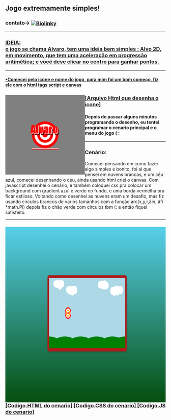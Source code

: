 ## Jogo extremamente simples!
<h3>contato->
<a target="Biolinky" href="https://biolinky.co/guilhermebini">
  <img align="center" alt="Biolinky" width="28px" src="https://image.flaticon.com/icons/png/512/46/46646.png"></h2><hr>
<h3>
IDEIA:
<br> o jogo se chama Alvaro, tem uma ideia bem simples : Alvo 2D, em movimento, que tem uma aceleração em progressão aritimética; e você deve clicar no centro para ganhar pontos.</h3>
<hr>
<h4>•Comecei pelo icone e nome do jogo, para mim foi um bom começo, fiz ele com o html tags script e canvas
  <h3><img align="left" alt="logoAlv" width="250px" src="https://raw.githubusercontent.com/guilhermebini/JogoExtremamenteSimples/main/Alvaro%20icon.png"></h3><h3><a target="codigoIcone" href="https://github.com/guilhermebini/JogoExtremamenteSimples/blob/main/alvaro_icone.html">[Arquivo Html que desenha o icone]</a></h3>
  <h4>Depois de passar alguns minutos programando o desenho, eu tentei programar o cenario principal e o menu do jogo (=</h4> <hr>
<h3>
  Cenário: </h3>
Comecei pensando em como fazer algo simples e bonito, foi ai que pensei em nuvens brancas, e um céu azul, comecei desenhando o céu, ainda usando
html criei o canvas. Com javascript desenhei o cenário, e também coloquei css pra colocar um background com gradient azul e verde no fundo, e uma borda vermelha pra ficar estiloso. 
Voltando como desenhei as nuvens eram um desafio, mas fiz usando circulos brancos de varios tamanhos com a função arc(x,y,r,âin, âfi *math.Pi) 
depois fiz o chão verde com circulos tbm (: e então fiquei satisfeito.
<br><hr>
<h3>
  <img align="center" alt="Cenario" width="1000" height="550" src="https://raw.githubusercontent.com/guilhermebini/JogoExtremamenteSimples/main/Cenario.png">
<br>
<a align="center" href="https://github.com/guilhermebini/JogoExtremamenteSimples/blob/main/cenario.html">[Codigo.HTML do cenario]  </a>
<a align="center" href="https://github.com/guilhermebini/JogoExtremamenteSimples/blob/main/cenario.css">[Codigo.CSS do cenario]  </a>
<a align="center" href="https://github.com/guilhermebini/JogoExtremamenteSimples/blob/main/cenario.js">[Codigo.JS do cenario]</a></h3>
